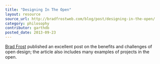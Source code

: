 ```yaml
---
title: "Designing In The Open"
layout: resource
source_url: http://bradfrostweb.com/blog/post/designing-in-the-open/
category: philosophy
contributor: garthdb
posted_date: 2013-09-23
---
```

[Brad Frost](http://www.twitter.com/brad_frost) published an excellent post on the benefits and challenges of open design; the article also includes many examples of projects in the open.
